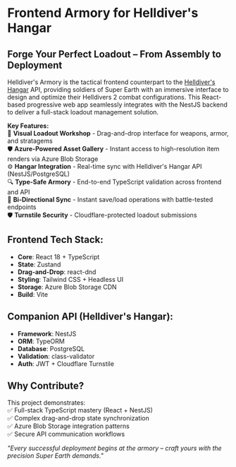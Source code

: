 # Frontend Armory for Helldiver's Hangar

## Forge Your Perfect Loadout – From Assembly to Deployment

Helldiver's Armory is the tactical frontend counterpart to the [Helldiver's Hangar](https://github.com/sRamosDev/Helldivers-Hangar) API, providing soldiers of Super Earth with an immersive interface to design and optimize their Helldivers 2 combat configurations. This React-based progressive web app seamlessly integrates with the NestJS backend to deliver a full-stack loadout management solution.

**Key Features:**  
🔫 **Visual Loadout Workshop** - Drag-and-drop interface for weapons, armor, and stratagems  
🛡️ **Azure-Powered Asset Gallery** - Instant access to high-resolution item renders via Azure Blob Storage  
⚙️ **Hangar Integration** - Real-time sync with Helldiver's Hangar API (NestJS/PostgreSQL)  
🔍 **Type-Safe Armory** - End-to-end TypeScript validation across frontend and API  
🔄 **Bi-Directional Sync** - Instant save/load operations with battle-tested endpoints  
🛡️ **Turnstile Security** - Cloudflare-protected loadout submissions

## Frontend Tech Stack:
- **Core**: React 18 + TypeScript
- **State**: Zustand
- **Drag-and-Drop**: react-dnd
- **Styling**: Tailwind CSS + Headless UI
- **Storage**: Azure Blob Storage CDN
- **Build**: Vite

## Companion API (Helldiver's Hangar):
- **Framework**: NestJS
- **ORM**: TypeORM
- **Database**: PostgreSQL
- **Validation**: class-validator
- **Auth**: JWT + Cloudflare Turnstile

## Why Contribute?
This project demonstrates:  
✅ Full-stack TypeScript mastery (React + NestJS)  
✅ Complex drag-and-drop state synchronization  
✅ Azure Blob Storage integration patterns  
✅ Secure API communication workflows  

*"Every successful deployment begins at the armory – craft yours with the precision Super Earth demands."*  
